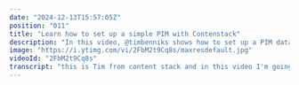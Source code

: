 ```yaml
---
date: "2024-12-13T15:57:05Z"
position: "011"
title: "Learn how to set up a simple PIM with Contenstack"
description: "In this video, @timbenniks shows how to set up a PIM data model in Contentstack. \nProduct Information Management systems tend to be highly flexible, abstract, and complex. The example in this video is simplified for when you do not need an external PIM, and want to do basic product related work inside Contentstack.\n\nLearn more in our academy: https://contentstack.com/academy\nTalk to us on Discord: https://community.contentstack.com/\nTry Contentstack for free: https://www.contentstack.com/try-for-free"
image: "https://i.ytimg.com/vi/2FbM2t9Cq8s/maxresdefault.jpg"
videoId: "2FbM2t9Cq8s"
transcript: "this is Tim from content stack and in this video I'm going to show you the simplest data model to basically become a Pim using content stack and so a Pim is a product information management system and so pims are generally there for these large brands that have dedicated systems that are called pins to put all their product data in there and then enrich it over time but don't add too much fluff of how stuff looks but it's really the the hard data and so that data can be used used over the years in different formats and in different channels by cms's front ends you know in store all that stuff but some Brands still need a PIN system but not a dedicated pin system so you can do that in your CMS and content stack has a lot of like super mature features to do that so in this video I'm just going to show you like a super basic one and then while I show you and we're editing some things in the interface will'll explain what other things you might do to make this bigger let's go and have a look at the screen here so this is an empty stack called the Pim example stack and um what I've done is when we look at our content models I've added a product model and attribute model and next one is I added a taxonomy for product categories because there can be a wild growth of categories right and this is just a super nice way of saying this belongs there and this works that way stuff like that all right so um let's just add a watch as a product and then while I'm adding it let's go over the fields that I decided to use for the base of course title makes sense right so I am not using Like official product names here because why would I um anyways um the people that know Rolex very well are going to be very upset with me because I'm going to probably get some product at wrong of the image I'm uploading so I apologize beforehand anyways so SKU so basically this is the product identifier across systems and there can also sometimes be variant of these skus right you can have a base SKU and then you can have separated ones I didn't choose to do that in this context so this is just one product with one SKU so let's call it this one right first Rolex um next field description what you can do with those description Fields is can be different right sometimes it's just a short description to explain this is what this product is and it uses the exact right word for your brand however this can also be a description field that might be used on different places so it might need Rich text and you might need to add some links and other fancy things so in this case I decided to keep keep it simple um but definitely there is a a world in which this description field is used for many more things so now we go to the category and I you can see I call it categories there can be more right and this is this taxonomy field I was just quickly showing you so I'm going to put this one in clothing in men's wear of course women can wear this and it I don't think it's Electronics because these are actually mechanical so how about we do this and you can see there are some terms right and so we can also add additional ones if we wanted so we get this lovely hierarchy or taxonomy of our categories then I've added another field called status this one is pretty interesting because status in this case can be an active product or an inactive product or a draft product the CMS itself also has similar statuses right you can actually make something a draft or publish it or put it to a different language or you can add it to a different branch in the system I've also added this because you might want to put something to inactive because it was you still want to have it published but on certain websites you're going to not show the inactive ones and other webss you might so there's this like little extra thing that I thought this might be useful and in my career building you know e-commerce that field was always there um now of course assets I've already uploaded something in a folder called watches and so I have this super lovely Rolex here um the idea is that it's assets it's more right so you might be a able to add like a bunch of different images here and so they're all product shots according to whatever attributes we have they need to align we'll show you attributes in a sec um some more Rich systems or more you know granular ones we could definitely do that here as well could have one main image and five sub images or there are all these different approaches you can take as this is a simple setup let's just stick with this and we could upload another one if we want to show that on a page later on all right so now attributes so attributes are connected to this SKU right so the Rolex one SKU has this image with a certain amount of attributes so how about we create a new attribute for um the size of the watch right and so I'm assuming this is a 33mm one please Rolex fans don't come at me in the comments I apologize profusely if I don't know what this is but other than that this is actually a number and the measurement is millimeters so I've chosen these fields for this and also it's a separated data model right because there will be more watches of this size specifically in millimeters so you will be able to make another watch and attach the same attribute to it and that way you make a lovely you know uh graph of how everything works and it's connected because if you have five watches of which two have this size you can actually filter on size and get the two watches that becomes very interesting that way right and let's also do another one for band and then so this one is the band material is like metal right um and so in this case it's just text there's no unit of measurement and so with this you can do a lot of different types oh and I still have a typo there we go um and that's it for now and as you can see this was really quite simple to set up but this is super flexible so um before talking about how this data is used let's first query so you can see what came out and so for that let's go to our graphql Explorer um so I decided for now to just use the graphql Explorer because then I don't have to code you a front end to query this data we can just do it directly in graphql and we're just going to go to all products and for these products what I want to see is the description SQ I want a status field I want my title I want my taxonomy terms or let me just make that a little bigger um I also want all my attributes and as you can see that's a connection to a reference here so let's get the total count and then let me get all these attribute values here and then images as well so let me just get the count and the URL so now when we have a look at this this is our watch and so this is a lovely bridge to our next um subject here because essentially this data is Standalone about this product there's nothing in there about how the page needs to look for that product and that's actually a pretty important part to this whole thing so you want to keep your PIN very clean because you might use this in four years so if this says this product here has a big hero image and a small description and five columns well maybe next year or maybe on your like your phone it doesn't look like that so you don't want your data to be polluted if you want to keep reusing this so the idea is that you might have a pin with a product and then next to this you make a page product page type and in that entry you add modular blocks you add your Heroes your visual building all the lovely design stuff you want to do and you connect a reference of this product to that so your front end can show it and so that's the basics of a Pim that's what I wanted to show you today and um there you go happy coding cheers"
---
```


